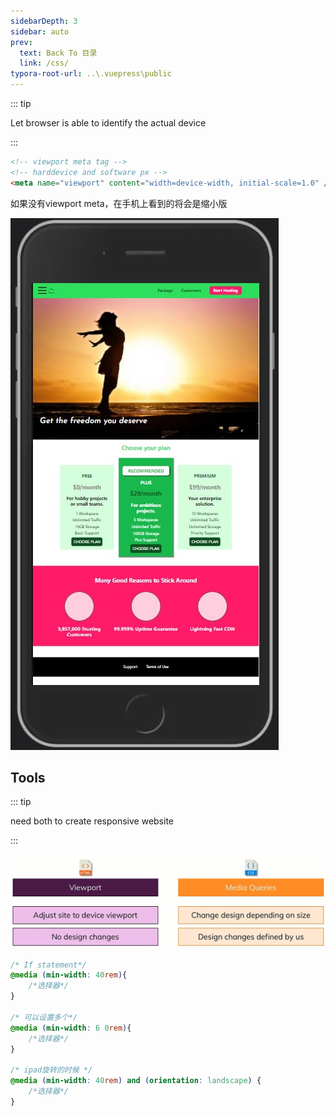 ```yaml
---
sidebarDepth: 3
sidebar: auto
prev:
  text: Back To 目录
  link: /css/
typora-root-url: ..\.vuepress\public
---
```




::: tip

Let browser is able to identify the actual device

:::

```html
<!-- viewport meta tag -->
<!-- harddevice and software px -->
<meta name="viewport" content="width=device-width, initial-scale=1.0" />
```

如果没有viewport meta，在手机上看到的将会是缩小版

![202112110723090](/images/css/202112110723090.jpg)

## Tools

::: tip

need both to create responsive website

:::

![202112110713621](/images/css/202112110713621.jpg)

```css
/* If statement*/
@media (min-width: 40rem){
    /*选择器*/
}

/* 可以设置多个*/
@media (min-width: 6 0rem){
    /*选择器*/
}

/* ipad旋转的时候 */
@media (min-width: 40rem) and (orientation: landscape) {
    /*选择器*/
}
```

